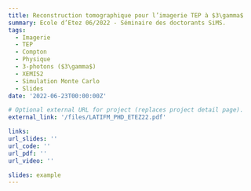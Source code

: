 ```yaml
---
title: Reconstruction tomographique pour l’imagerie TEP à $3\gamma$
summary: Ecole d’Etez 06/2022 - Séminaire des doctorants SiMS.
tags:
  - Imagerie 
  - TEP
  - Compton
  - Physique
  - 3-photons ($3\gamma$)
  - XEMIS2
  - Simulation Monte Carlo
  - Slides
date: '2022-06-23T00:00:00Z'

# Optional external URL for project (replaces project detail page).
external_link: '/files/LATIFM_PHD_ETEZ22.pdf'

links:
url_slides: ''
url_code: ''
url_pdf: ''
url_video: ''

slides: example
---
```

